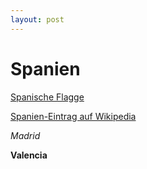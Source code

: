 ```yaml
---
layout: post
---
```


# Spanien

[Spanische Flagge](https://upload.wikimedia.org/wikipedia/en/thumb/9/9a/Flag_of_Spain.svg/225px-Flag_of_Spain.svg.png)

[Spanien-Eintrag auf Wikipedia](https://de.wikipedia.org/wiki/Spanien)

*Madrid*

**Valencia**
